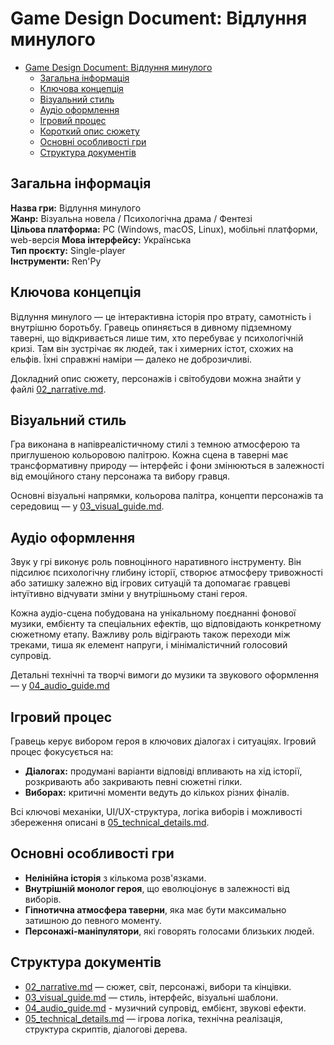 # Game Design Document: Відлуння минулого

- [Game Design Document: Відлуння минулого](#game-design-document-відлуння-минулого)
  - [Загальна інформація](#загальна-інформація)
  - [Ключова концепція](#ключова-концепція)
  - [Візуальний стиль](#візуальний-стиль)
  - [Аудіо оформлення](#аудіо-оформлення)
  - [Ігровий процес](#ігровий-процес)
  - [Короткий опис сюжету](#короткий-опис-сюжету)
  - [Основні особливості гри](#основні-особливості-гри)
  - [Структура документів](#структура-документів)

## Загальна інформація

**Назва гри:** Відлуння минулого  
**Жанр:** Візуальна новела / Психологічна драма / Фентезі  
**Цільова платформа:** PC (Windows, macOS, Linux), мобільні платформи, web-версія
**Мова інтерфейсу:** Українська  
**Тип проєкту:** Single-player  
**Інструменти:** Ren'Py

## Ключова концепція

Відлуння минулого — це інтерактивна історія про втрату, самотність і внутрішню боротьбу. Гравець опиняється в дивному підземному таверні, що відкривається лише тим, хто перебуває у психологічній кризі. Там він зустрічає як людей, так і химерних істот, схожих на ельфів. Їхні справжні наміри — далеко не доброзичливі.

Докладний опис сюжету, персонажів і світобудови можна знайти у файлі [02_narrative.md](./02_narrative.md).

## Візуальний стиль

Гра виконана в напівреалістичному стилі з темною атмосферою та приглушеною кольоровою палітрою. Кожна сцена в таверні має трансформативну природу — інтерфейс і фони змінюються в залежності від емоційного стану персонажа та вибору гравця.

Основні візуальні напрямки, кольорова палітра, концепти персонажів та середовищ — у [03_visual_guide.md](./03_visual_guide.md).

## Аудіо оформлення

Звук у грі виконує роль повноцінного наративного інструменту. Він підсилює психологічну глибину історії, створює атмосферу тривожності або затишку залежно від ігрових ситуацій та допомагає гравцеві інтуїтивно відчувати зміни у внутрішньому стані героя.

Кожна аудіо-сцена побудована на унікальному поєднанні фонової музики, ембієнту та спеціальних ефектів, що відповідають конкретному сюжетному етапу. Важливу роль відіграють також переходи між треками, тиша як елемент напруги, і мінімалістичний голосовий супровід.

Детальні технічні та творчі вимоги до музики та звукового оформлення — у [04_audio_guide.md](./04_audio_guide.md)

## Ігровий процес

Гравець керує вибором героя в ключових діалогах і ситуаціях. Ігровий процес фокусується на:

- **Діалогах:** продумані варіанти відповіді впливають на хід історії, розкривають або закривають певні сюжетні гілки.
- **Виборах:** критичні моменти ведуть до кількох різних фіналів.

Всі ключові механіки, UI/UX-структура, логіка виборів і можливості збереження описані в [05_technical_details.md](./05_technical_details.md).

## Основні особливості гри

- **Нелінійна історія** з кількома розв'язками.
- **Внутрішній монолог героя**, що еволюціонує в залежності від виборів.
- **Гіпнотична атмосфера таверни**, яка має бути максимально затишною до певного моменту.
- **Персонажі-маніпулятори**, які говорять голосами близьких людей.

## Структура документів

- [02_narrative.md](./02_narrative.md) — сюжет, світ, персонажі, вибори та кінцівки.
- [03_visual_guide.md](./03_visual_guide.md) — стиль, інтерфейс, візуальні шаблони.
- [04_audio_guide.md](./04_audio_guide.md) - музичний супровід, ембієнт, звукові ефекти.
- [05_technical_details.md](./05_technical_details.md) — ігрова логіка, технічна реалізація, структура скриптів, діалогові дерева.
